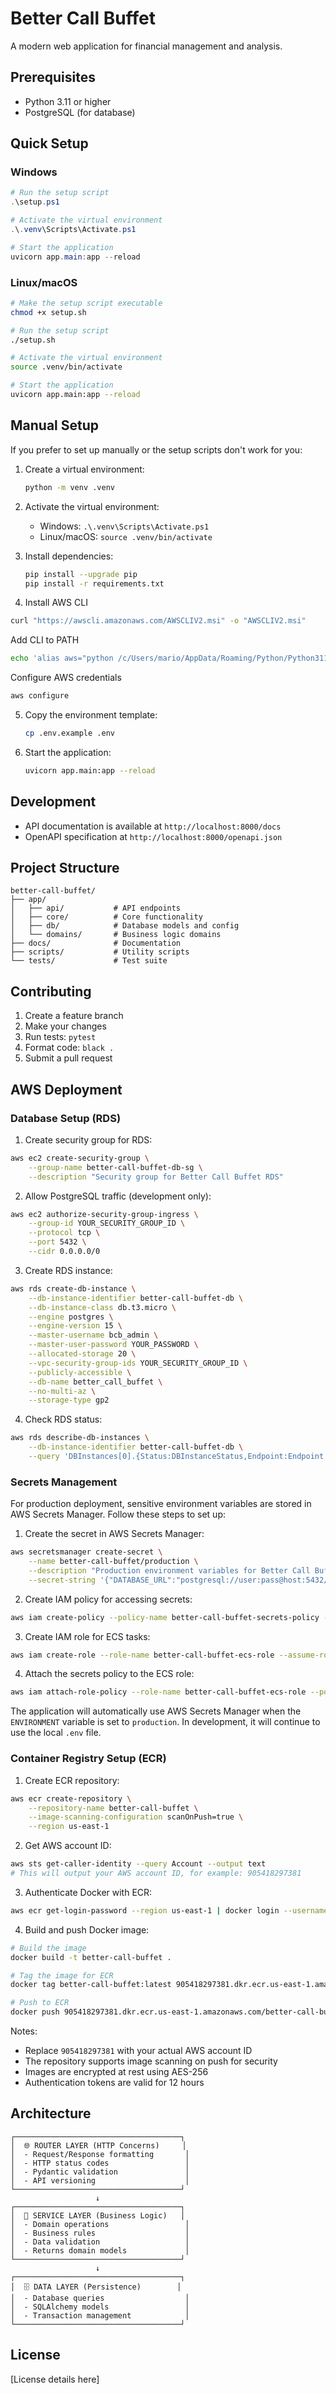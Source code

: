 # Better Call Buffet

A modern web application for financial management and analysis.

## Prerequisites

- Python 3.11 or higher
- PostgreSQL (for database)

## Quick Setup

### Windows

```powershell
# Run the setup script
.\setup.ps1

# Activate the virtual environment
.\.venv\Scripts\Activate.ps1

# Start the application
uvicorn app.main:app --reload
```

### Linux/macOS

```bash
# Make the setup script executable
chmod +x setup.sh

# Run the setup script
./setup.sh

# Activate the virtual environment
source .venv/bin/activate

# Start the application
uvicorn app.main:app --reload
```

## Manual Setup

If you prefer to set up manually or the setup scripts don't work for you:

1. Create a virtual environment:

   ```bash
   python -m venv .venv
   ```

2. Activate the virtual environment:

   - Windows: `.\.venv\Scripts\Activate.ps1`
   - Linux/macOS: `source .venv/bin/activate`

3. Install dependencies:

   ```bash
   pip install --upgrade pip
   pip install -r requirements.txt
   ```

4. Install AWS CLI

```bash
curl "https://awscli.amazonaws.com/AWSCLIV2.msi" -o "AWSCLIV2.msi"
```

Add CLI to PATH

```bash
echo 'alias aws="python /c/Users/mario/AppData/Roaming/Python/Python311/Scripts/aws"' >> ~/.bashrc
```

Configure AWS credentials

```bash
aws configure
```

5. Copy the environment template:

   ```bash
   cp .env.example .env
   ```

6. Start the application:
   ```bash
   uvicorn app.main:app --reload
   ```

## Development

- API documentation is available at `http://localhost:8000/docs`
- OpenAPI specification at `http://localhost:8000/openapi.json`

## Project Structure

```
better-call-buffet/
├── app/
│   ├── api/           # API endpoints
│   ├── core/          # Core functionality
│   ├── db/            # Database models and config
│   └── domains/       # Business logic domains
├── docs/              # Documentation
├── scripts/           # Utility scripts
└── tests/             # Test suite
```

## Contributing

1. Create a feature branch
2. Make your changes
3. Run tests: `pytest`
4. Format code: `black .`
5. Submit a pull request

## AWS Deployment

### Database Setup (RDS)

1. Create security group for RDS:

```bash
aws ec2 create-security-group \
    --group-name better-call-buffet-db-sg \
    --description "Security group for Better Call Buffet RDS"
```

2. Allow PostgreSQL traffic (development only):

```bash
aws ec2 authorize-security-group-ingress \
    --group-id YOUR_SECURITY_GROUP_ID \
    --protocol tcp \
    --port 5432 \
    --cidr 0.0.0.0/0
```

3. Create RDS instance:

```bash
aws rds create-db-instance \
    --db-instance-identifier better-call-buffet-db \
    --db-instance-class db.t3.micro \
    --engine postgres \
    --engine-version 15 \
    --master-username bcb_admin \
    --master-user-password YOUR_PASSWORD \
    --allocated-storage 20 \
    --vpc-security-group-ids YOUR_SECURITY_GROUP_ID \
    --publicly-accessible \
    --db-name better_call_buffet \
    --no-multi-az \
    --storage-type gp2
```

4. Check RDS status:

```bash
aws rds describe-db-instances \
    --db-instance-identifier better-call-buffet-db \
    --query 'DBInstances[0].{Status:DBInstanceStatus,Endpoint:Endpoint.Address}'
```

### Secrets Management

For production deployment, sensitive environment variables are stored in AWS Secrets Manager. Follow these steps to set up:

1. Create the secret in AWS Secrets Manager:

```bash
aws secretsmanager create-secret \
    --name better-call-buffet/production \
    --description "Production environment variables for Better Call Buffet" \
    --secret-string '{"DATABASE_URL":"postgresql://user:pass@host:5432/db","SECRET_KEY":"your-secret-key","ENVIRONMENT":"production","BACKEND_CORS_ORIGINS":["https://yourdomain.com"]}'
```

2. Create IAM policy for accessing secrets:

```bash
aws iam create-policy --policy-name better-call-buffet-secrets-policy --policy-document "{\"Version\":\"2012-10-17\",\"Statement\":[{\"Effect\":\"Allow\",\"Action\":[\"secretsmanager:GetSecretValue\"],\"Resource\":\"arn:aws:secretsmanager:us-east-1:905418297381:secret:better-call-buffet/production-yGOUNN\"}]}"
```

3. Create IAM role for ECS tasks:

```bash
aws iam create-role --role-name better-call-buffet-ecs-role --assume-role-policy-document "{\"Version\":\"2012-10-17\",\"Statement\":[{\"Effect\":\"Allow\",\"Principal\":{\"Service\":\"ecs-tasks.amazonaws.com\"},\"Action\":\"sts:AssumeRole\"}]}"
```

4. Attach the secrets policy to the ECS role:

```bash
aws iam attach-role-policy --role-name better-call-buffet-ecs-role --policy-arn arn:aws:iam::905418297381:policy/better-call-buffet-secrets-policy
```

The application will automatically use AWS Secrets Manager when the `ENVIRONMENT` variable is set to `production`. In development, it will continue to use the local `.env` file.

### Container Registry Setup (ECR)

1. Create ECR repository:

```bash
aws ecr create-repository \
    --repository-name better-call-buffet \
    --image-scanning-configuration scanOnPush=true \
    --region us-east-1
```

2. Get AWS account ID:

```bash
aws sts get-caller-identity --query Account --output text
# This will output your AWS account ID, for example: 905418297381
```

3. Authenticate Docker with ECR:

```bash
aws ecr get-login-password --region us-east-1 | docker login --username AWS --password-stdin 905418297381.dkr.ecr.us-east-1.amazonaws.com
```

4. Build and push Docker image:

```bash
# Build the image
docker build -t better-call-buffet .

# Tag the image for ECR
docker tag better-call-buffet:latest 905418297381.dkr.ecr.us-east-1.amazonaws.com/better-call-buffet:latest

# Push to ECR
docker push 905418297381.dkr.ecr.us-east-1.amazonaws.com/better-call-buffet:latest
```

Notes:

- Replace `905418297381` with your actual AWS account ID
- The repository supports image scanning on push for security
- Images are encrypted at rest using AES-256
- Authentication tokens are valid for 12 hours

## Architecture

```
┌─────────────────────────────────────┐
│  🌐 ROUTER LAYER (HTTP Concerns)     │
│  - Request/Response formatting       │
│  - HTTP status codes                 │
│  - Pydantic validation               │
│  - API versioning                    │
└─────────────────────────────────────┘
                   ↓
┌─────────────────────────────────────┐
│  💼 SERVICE LAYER (Business Logic)   │
│  - Domain operations                 │
│  - Business rules                    │
│  - Data validation                   │
│  - Returns domain models             │
└─────────────────────────────────────┘
                   ↓
┌─────────────────────────────────────┐
│  🗄️ DATA LAYER (Persistence)        │
│  - Database queries                  │
│  - SQLAlchemy models                 │
│  - Transaction management            │
└─────────────────────────────────────┘
```

## License

[License details here]
